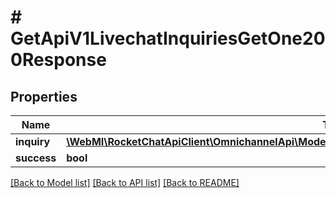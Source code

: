 # # GetApiV1LivechatInquiriesGetOne200Response

## Properties

Name | Type | Description | Notes
------------ | ------------- | ------------- | -------------
**inquiry** | [**\WebMI\RocketChatApiClient\OmnichannelApi\Model\GetApiV1LivechatInquiriesGetOne200ResponseInquiry**](GetApiV1LivechatInquiriesGetOne200ResponseInquiry.md) |  | [optional]
**success** | **bool** |  | [optional]

[[Back to Model list]](../../README.md#models) [[Back to API list]](../../README.md#endpoints) [[Back to README]](../../README.md)
